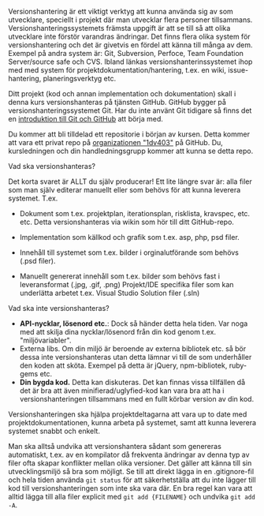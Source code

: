 Versionshantering är ett viktigt verktyg att kunna använda sig av som utvecklare, speciellt i projekt där man utvecklar flera personer tillsammans. Versionshanteringssystemets främsta uppgift är att se till så att olika utvecklare inte förstör varandras ändringar. Det finns flera olika system för versionshantering och det är givetvis en fördel att känna till många av dem. Exempel på andra system är: Git, Subversion, Perfoce, Team Foundation Server/source safe och CVS. Ibland länkas versionshanterinssystemet ihop med med system för projektdokumentation/hantering, t.ex. en wiki, issue-hantering, planeringsverktyg etc.

Ditt projekt (kod och annan implementation och dokumentation) skall i denna kurs versionshanteras på tjänsten GitHub. GitHub bygger på versionshanteringssystemet Git. Har du inte använt Git tidigare så finns det en [introduktion till Git och GitHub](https://coursepress.lnu.se/info/manual/kom-igang-med-github/) att börja med.

Du kommer att bli tilldelad ett repositorie i början av kursen. Detta kommer att vara ett privat repo på [organizationen "1dv403"](https://github.com/1dv430) på GitHub. Du, kursledningen och din handledningsgrupp kommer att kunna se detta repo.

Vad ska versionshanteras?

Det korta svaret är ALLT du själv producerar! Ett lite längre svar är: alla filer som man själv editerar manuellt eller som behövs för att kunna leverera systemet. T.ex.

* Dokument som t.ex. projektplan, iterationsplan, risklista, kravspec, etc. etc. Detta versionshanteras via wikin som hör till ditt GitHub-repo.

* Implementation som källkod och grafik som t.ex. asp, php, psd filer.
* Innehåll till systemet som t.ex. bilder i orginalutförande som behövs (.psd filer).
* Manuellt genererat innehåll som t.ex. bilder som behövs fast i leveransformat (.jpg, .gif, .png)
Projekt/IDE specifika filer som kan underlätta arbetet t.ex. Visual Studio Solution filer (.sln)

Vad ska inte versionshanteras?
* **API-nycklar, lösenord etc.**: Dock så händer detta hela tiden. Var noga med att skilja dina nycklar/lösenord från din kod genom t.ex. "miljövariabler". 
* Externa libs. Om din miljö är beroende av externa bibliotek etc. så bör dessa inte versionshanteras utan detta lämnar vi till de som underhåller den koden att sköta. Exempel på detta är jQuery, npm-bibliotek, ruby-gems etc.
* **Din bygda kod.** Detta kan diskuteras. Det kan finnas vissa tillfällen då det är bra att även minifierad/uglyfied-kod kan vara bra att ha i versionshanteringen tillsammans med en fullt körbar version av din kod. 

Versionshanteringen ska hjälpa projektdeltagarna att vara up to date med projektdokumentationen, kunna arbeta på systemet, samt att kunna leverera systemet snabbt och enkelt.

Man ska alltså undvika att versionshantera sådant som genereras automatiskt, t.ex. av en kompilator då frekventa ändringar av denna typ av filer ofta skapar konflikter mellan olika versioner. Det gäller att känna till sin utvecklingsmiljö så bra som möjligt. Se till att direkt lägga in en .gitignore-fil och hela tiden använda `git status` för att säkerhetställa att du inte lägger till kod till versionshanteringen som inte ska vara där. En bra regel kan vara att alltid lägga till alla filer explicit med `git add {FILENAME}` och undvika `git add -A`.
